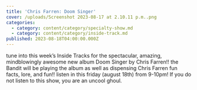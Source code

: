 ```yaml
---
title: 'Chris Farren: Doom Singer'
cover: /uploads/Screenshot 2023-08-17 at 2.10.11 p.m..png
categories:
  - category: content/category/specialty-show.md
  - category: content/category/inside-track.md
published: 2023-08-18T04:00:00.000Z
---
```


tune into this week’s Inside Tracks for the spectacular, amazing, mindblowingly awesome new album Doom Singer by Chris Farren!! the Bandit will be playing the album as well as dispensing Chris Farren fun facts, lore, and fun!! listen in this friday (august 18th) from 9-10pm! If you do not listen to this show, you are an uncool ghoul.
